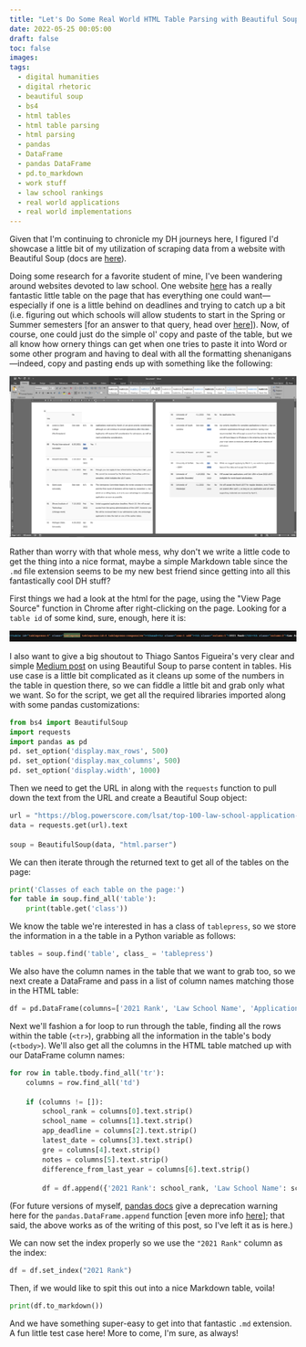 ```yaml
---
title: "Let's Do Some Real World HTML Table Parsing with Beautiful Soup!"
date: 2022-05-25 00:05:00
draft: false
toc: false
images:
tags:
  - digital humanities
  - digital rhetoric
  - beautiful soup
  - bs4
  - html tables
  - html table parsing
  - html parsing
  - pandas
  - DataFrame
  - pandas DataFrame
  - pd.to_markdown
  - work stuff
  - law school rankings
  - real world applications
  - real world implementations
---
```


Given that I'm continuing to chronicle my DH journeys here, I figured I'd showcase a little bit of my utilization of scraping data from a website with Beautiful Soup (docs are [here](https://beautiful-soup-4.readthedocs.io/en/latest/)). 

Doing some research for a favorite student of mine, I've been wandering around websites devoted to law school. One website [here](https://blog.powerscore.com/lsat/top-100-law-school-application-deadlines-2022-edition/) has a really fantastic little table on the page that has everything one could want—especially if one is a little behind on deadlines and trying to catch up a bit (i.e. figuring out which schools will allow students to start in the Spring or Summer semesters [for an answer to that query, head over [here](https://blog.powerscore.com/lsat/bid-153623-which-law-schools-offer-spring-and-summer-starts/)]). Now, of course, one could just do the simple ol' copy and paste of the table, but we all know how ornery things can get when one tries to paste it into Word or some other program and having to deal with all the formatting shenanigans—indeed, copy and pasting ends up with something like the following:

![Ugly Copy and Pasting](/images/imgforblogposts/post_12/copy_and_pasting_html_tables.PNG)

Rather than worry with that whole mess, why don't we write a little code to get the thing into a nice format, maybe a simple Markdown table since the ```.md``` file extension seems to be my new best friend since getting into all this fantastically cool DH stuff?

First things we had a look at the html for the page, using the "View Page Source" function in Chrome after right-clicking on the page. Looking for a ```table id``` of some kind, sure, enough, here it is:

![](/images/imgforblogposts/post_12/inspecting_the_html.png)

I also want to give a big shoutout to Thiago Santos Figueira's very clear and simple [Medium post](https://medium.com/geekculture/web-scraping-tables-in-python-using-beautiful-soup-8bbc31c5803e) on using Beautiful Soup to parse content in tables. His use case is a little bit complicated as it cleans up some of the numbers in the table in question there, so we can fiddle a little bit and grab only what we want. So for the script, we get all the required libraries imported along with some pandas customizations:

``` python
from bs4 import BeautifulSoup
import requests
import pandas as pd
pd. set_option('display.max_rows', 500)
pd. set_option('display.max_columns', 500)
pd. set_option('display.width', 1000)
```

Then we need to get the URL in along with the ```requests``` function to pull down the text from the URL and create a Beautiful Soup object:

``` python
url = "https://blog.powerscore.com/lsat/top-100-law-school-application-deadlines-2022-edition/"
data = requests.get(url).text

soup = BeautifulSoup(data, "html.parser")
```

We can then iterate through the returned text to get all of the tables on the page:

``` python
print('Classes of each table on the page:')
for table in soup.find_all('table'):
    print(table.get('class'))
```

We know the table we're interested in has a class of ```tablepress```, so we store the information in a the table in a Python variable as follows:

``` python
tables = soup.find('table', class_ = 'tablepress')
``` 

We also have the column names in the table that we want to grab too, so we next create a DataFrame and pass in a list of column names matching those in the HTML table:

``` python 
df = pd.DataFrame(columns=['2021 Rank', 'Law School Name', 'Application Deadline', 'Latest Acceptable LSAT', 'Accept the GRE?', 'Notes from the University', 'Difference from last cycle'])
```

Next we'll fashion a for loop to run through the table, finding all the rows within the table (```<tr>```), grabbing all the information in the table's body (```<tbody>```). We'll also get all the columns in the HTML table matched up with our DataFrame column names:

``` python
for row in table.tbody.find_all('tr'):
    columns = row.find_all('td')
    
    if (columns != []):
        school_rank = columns[0].text.strip()
        school_name = columns[1].text.strip()
        app_deadline = columns[2].text.strip()
        latest_date = columns[3].text.strip()
        gre = columns[4].text.strip()
        notes = columns[5].text.strip()
        difference_from_last_year = columns[6].text.strip()
        
        df = df.append({'2021 Rank': school_rank, 'Law School Name': school_name, 'Application Deadline': app_deadline, 'Latest Acceptable LSAT': latest_date, 'Accept the GRE?': gre, 'Notes from the University': notes, 'Difference from last cycle': difference_from_last_year}, ignore_index=True)
```

(For future versions of myself, [pandas docs](https://pandas.pydata.org/docs/reference/api/pandas.DataFrame.append.html#pandas.DataFrame.append) give a deprecation warning here for the ```pandas.DataFrame.append``` function [even more info [here](https://pandas.pydata.org/docs/whatsnew/v1.4.0.html#whatsnew-140-deprecations-frame-series-append)]; that said, the above works as of the writing of this post, so I've left it as is here.) 

We can now set the index properly so we use the ```"2021 Rank"``` column as the index:

``` python 
df = df.set_index("2021 Rank")
```
Then, if we would like to spit this out into a nice Markdown table, voila!

``` python 
print(df.to_markdown())
```

And we have something super-easy to get into that fantastic ```.md``` extension. A fun little test case here! More to come, I'm sure, as always!












